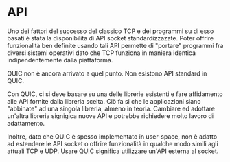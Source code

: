 # API

Uno dei fattori del successo del classico TCP e dei programmi su di esso
basati è stata la disponibilita di API socket standardizzazate. Poter
offrire funzionalità ben definite usando tali API permette di "portare"
programmi fra diversi sistemi operativi dato che TCP funziona in maniera
identica indipendentemente dalla piattaforma.

QUIC non è ancora arrivato a quel punto. Non esistono API standard in QUIC.

Con QUIC, ci si deve basare su una delle librerie esistenti e fare
affidamento alle API fornite dalla libreria scelta. Ciò fa si che le
applicazioni siano "abbinate" ad una singola libreria, almeno in teoria.
Cambiare ed adottare un'altra libreria signigica nuove API e potrebbe
richiedere molto lavoro di adattamento.

Inoltre, dato che QUIC è spesso implementato in user-space, non è adatto
ad estendere le API socket o offrire funzionalità in qualche modo simili agli
attuali TCP e UDP. Usare QUIC significa utilizzare un'API esterna al socket.
